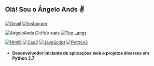 <h2>Olá! Sou o Ângelo Ands ✌️</h2>

[![Gmail](https://img.shields.io/badge/Gmail-D14836?style=for-the-badge&logo=gmail&logoColor=white)](https://gmail.com/angeloandrade143@gmail.com)
[![Instagram](https://img.shields.io/badge/Instagram-E4405F?style=for-the-badge&logo=instagram&logoColor=white
)](https://instagram.com/ands_aa)

![AngeloAnds GitHub stats](https://github-readme-stats.vercel.app/api?username=AngelAnds&show_icons=true&theme=tokyonight)
[![Top Langs](https://github-readme-stats.vercel.app/api/top-langs/?username=AngelAnds&layout=compactlangs_count=7&theme=tokyonight)](https://github.com/AngelAnds/github-readme-stats)

[![Html5](https://img.shields.io/badge/HTML5-E34F26?style=for-the-badge&logo=html5&logoColor=white
)](https://github.com/AngelAnds)
[![Css3](https://img.shields.io/badge/CSS3-1572B6?style=for-the-badge&logo=css3&logoColor=white
)](https://github.com/AngelAnds)
[![JavaScript](https://img.shields.io/badge/JavaScript-F7DF1E?style=for-the-badge&logo=javascript&logoColor=black
)](https://github.com/AngelAnds)
[![Python3](https://img.shields.io/badge/Python-3776AB?style=for-the-badge&logo=python&logoColor=white
)](https://github.com/AngelAnds)

+ <h4>Desenvolvedor iniciante de aplicações web e projetos diversos em Python 3.7</h4>

